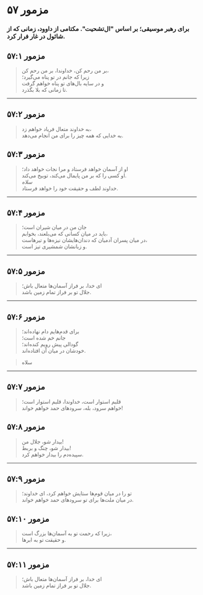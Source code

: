 # مزمور ۵۷

### برای رهبر موسیقی؛ بر اساس "ال‌تشحیت". مکتامی از داوود، زمانی که از شائول در غار فرار کرد.

## مزمور ۵۷:۱

> بر من رحم کن، خداوندا، بر من رحم کن،  
> زیرا که جانم در تو پناه می‌گیرد؛  
> و در سایه بال‌های تو پناه خواهم گرفت  
> تا زمانی که بلا بگذرد.

---

## مزمور ۵۷:۲

> به خداوند متعال فریاد خواهم زد،  
> به خدایی که همه چیز را برای من انجام می‌دهد.

## مزمور ۵۷:۳

> او از آسمان خواهد فرستاد و مرا نجات خواهد داد؛  
> او کسی را که بر من پایمال می‌کند، توبیخ می‌کند.  
> _سلاه_  
> خداوند لطف و حقیقت خود را خواهد فرستاد.

---

## مزمور ۵۷:۴

> جان من در میان شیران است؛  
> باید در میان کسانی که می‌بلعند، بخوابم،  
> در میان پسران آدمیان که دندان‌هایشان نیزه‌ها و تیرهاست،  
> و زبانشان شمشیری تیز است.

---

## مزمور ۵۷:۵

> ای خدا، بر فراز آسمان‌ها متعال باش؛  
> جلال تو بر فراز تمام زمین باشد.

---

## مزمور ۵۷:۶

> برای قدم‌هایم دام نهاده‌اند؛  
> جانم خم شده است؛  
> گودالی پیش رویم کنده‌اند؛  
> خودشان در میان آن افتاده‌اند.

> سلاه

---

## مزمور ۵۷:۷

> قلبم استوار است، خداوندا، قلبم استوار است؛  
> خواهم سرود، بله، سرودهای حمد خواهم خواند!

## مزمور ۵۷:۸

> بیدار شو، جلال من!  
> بیدار شو، چنگ و بربط!  
> سپیده‌دم را بیدار خواهم کرد.

---

## مزمور ۵۷:۹

> تو را در میان قوم‌ها ستایش خواهم کرد، ای خداوند؛  
> در میان ملت‌ها برای تو سرودهای حمد خواهم خواند.

## مزمور ۵۷:۱۰

> زیرا که رحمت تو به آسمان‌ها بزرگ است،  
> و حقیقت تو به ابرها.

---

## مزمور ۵۷:۱۱

> ای خدا، بر فراز آسمان‌ها متعال باش؛  
> جلال تو بر فراز تمام زمین باشد.
